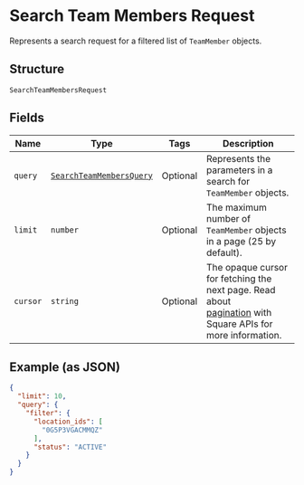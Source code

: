 
# Search Team Members Request

Represents a search request for a filtered list of `TeamMember` objects.

## Structure

`SearchTeamMembersRequest`

## Fields

| Name | Type | Tags | Description |
|  --- | --- | --- | --- |
| `query` | [`SearchTeamMembersQuery`](/doc/models/search-team-members-query.md) | Optional | Represents the parameters in a search for `TeamMember` objects. |
| `limit` | `number` | Optional | The maximum number of `TeamMember` objects in a page (25 by default). |
| `cursor` | `string` | Optional | The opaque cursor for fetching the next page. Read about<br>[pagination](https://developer.squareup.com/docs/working-with-apis/pagination) with Square APIs for more information. |

## Example (as JSON)

```json
{
  "limit": 10,
  "query": {
    "filter": {
      "location_ids": [
        "0G5P3VGACMMQZ"
      ],
      "status": "ACTIVE"
    }
  }
}
```

